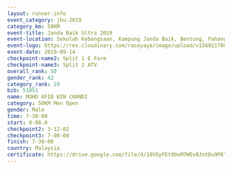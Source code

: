 ```yaml
---
layout: runner-info 
event_category: jbu-2019 
category_km: 50KM 
event-title: Janda Baik Ultra 2019
event-location: Sekolah Kebangsaan, Kampung Janda Baik, Bentong, Pahang, Malaysia 
event-logo: https://res.cloudinary.com/raceyaya/image/upload/v1569217009/logo/janda-baik_vch1pc.jpg 
event-date: 2019-09-14 
checkpoint-name2: Split 1 E Farm 
checkpoint-name3: Split 2 ATV 
overall_rank: 50
gender_rank: 42
category_rank: 29
bib: 51051
name: MOHD AFIQ BIN CHANDI
category: 50KM Men Open
gender: Male
time: 7-30-00
start: 0-00.0
checkpoint2: 3-12-02
checkpoint3: 7-00-00
finish: 7-30-00
country: Malaysia
certificate: https://drive.google.com/file/d/18VGyFEt00oM7WEv8JntDu9P6T788SxyS/view?usp=sharing
---
```

